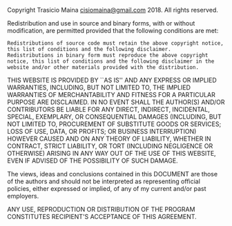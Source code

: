 Copyright Trasicio Maina cisiomaina@gmail.com 2018. All rights reserved.

Redistribution and use in source and binary forms, with or without modification, are permitted provided that the following conditions are met:

    Redistributions of source code must retain the above copyright notice, this list of conditions and the following disclaimer.
    Redistributions in binary form must reproduce the above copyright notice, this list of conditions and the following disclaimer in the website and/or other materials provided with the distribution.

THIS WEBSITE IS PROVIDED BY ``AS IS'' AND ANY EXPRESS OR IMPLIED WARRANTIES, INCLUDING, BUT NOT LIMITED TO, THE IMPLIED WARRANTIES OF MERCHANTABILITY AND FITNESS FOR A PARTICULAR PURPOSE ARE DISCLAIMED. IN NO EVENT SHALL THE AUTHOR(S) AND/OR CONTRIBUTORS BE LIABLE FOR ANY DIRECT, INDIRECT, INCIDENTAL, SPECIAL, EXEMPLARY, OR CONSEQUENTIAL DAMAGES (INCLUDING, BUT NOT LIMITED TO, PROCUREMENT OF SUBSTITUTE GOODS OR SERVICES; LOSS OF USE, DATA, OR PROFITS; OR BUSINESS INTERRUPTION) HOWEVER CAUSED AND ON ANY THEORY OF LIABILITY, WHETHER IN CONTRACT, STRICT LIABILITY, OR TORT (INCLUDING NEGLIGENCE OR OTHERWISE) ARISING IN ANY WAY OUT OF THE USE OF THIS WEBSITE, EVEN IF ADVISED OF THE POSSIBILITY OF SUCH DAMAGE.

The views, ideas and conclusions contained in this DOCUMENT are those of the authors and should not be interpreted as representing official policies, either expressed or implied, of any of my current and/or past employers.

ANY USE, REPRODUCTION OR DISTRIBUTION OF THE PROGRAM CONSTITUTES RECIPIENT'S ACCEPTANCE OF THIS AGREEMENT.

